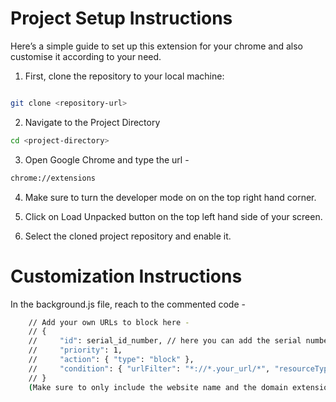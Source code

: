 # Project Setup Instructions

Here’s a simple guide to set up this extension for your chrome and also customise it according to your need.

1. First, clone the repository to your local machine:

```bash

git clone <repository-url>
```
2. Navigate to the Project Directory

```bash
cd <project-directory>
```
3. Open Google Chrome and type the url -

```bash
chrome://extensions
```
4. Make sure to turn the developer mode on on the top right hand corner.

5. Click on Load Unpacked button on the top left hand side of your screen.

6. Select the cloned project repository and enable it.

# Customization Instructions

In the background.js file, reach to the commented code - 
```bash
    // Add your own URLs to block here - 
    // {
    //     "id": serial_id_number, // here you can add the serial number in sequential manner 
    //     "priority": 1,
    //     "action": { "type": "block" },
    //     "condition": { "urlFilter": "*://*.your_url/*", "resourceTypes": ["script", "image", "xmlhttprequest"] }  // Replace the "your_url" with the URL of the website you wish to add 
    // }
    (Make sure to only include the website name and the domain extension) eg. - facebook.com
```
